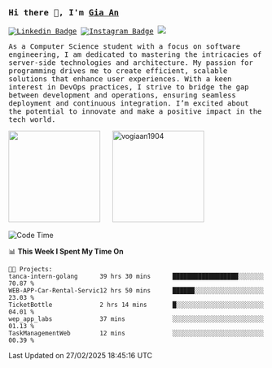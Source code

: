 ### <samp>Hi there 👋, I'm <a href="https://www.linkedin.com/in/vogiaan1904/" target="_blank">Gia An</a></samp>

<samp> [![Linkedin Badge](https://img.shields.io/badge/-LinkedIn-0e76a8?style=flat-square&logo=Linkedin&logoColor=white)](https://linkedin.com/in/vogiaan1904)
[![Instagram Badge](https://img.shields.io/badge/-Instagram-e4405f?style=flat-square&logo=Instagram&logoColor=white)](https://instagram.com/_.ja.ann_/) ![](https://komarev.com/ghpvc/?username=vogiaan1904&style=flat-square&base=100)</samp> 

<samp>As a Computer Science student with a focus on software engineering, I am dedicated to mastering the intricacies of server-side technologies and architecture. My passion for programming drives me to create efficient, scalable solutions that enhance user experiences. With a keen interest in DevOps practices, I strive to bridge the gap between development and operations, ensuring seamless deployment and continuous integration. I’m excited about the potential to innovate and make a positive impact in the tech world.</samp>



<div>
  <img height="180em" src="https://github-readme-stats.vercel.app/api/top-langs/?username=vogiaan1904&show_icons=true&hide_border=true&layout=compact&langs_count=10&theme=transparent&include_orgs=true"/>
  &nbsp;&nbsp;&nbsp;&nbsp;
  <img height="180em" src="https://github-readme-stats.vercel.app/api?username=vogiaan1904&show_icons=true&hide_border=true&&count_private=true&include_all_commits=true&theme=transparent&locale=en" alt="vogiaan1904" />
</div>






<!--START_SECTION:waka-->
![Code Time](http://img.shields.io/badge/Code%20Time-463%20hrs%2023%20mins-blue)

📊 **This Week I Spent My Time On** 

```text
🐱‍💻 Projects: 
tanca-intern-golang      39 hrs 30 mins      ██████████████████░░░░░░░   70.87 % 
WEB-APP-Car-Rental-Servic12 hrs 50 mins      ██████░░░░░░░░░░░░░░░░░░░   23.03 % 
TicketBottle             2 hrs 14 mins       █░░░░░░░░░░░░░░░░░░░░░░░░   04.01 % 
wep_app_labs             37 mins             ░░░░░░░░░░░░░░░░░░░░░░░░░   01.13 % 
TaskManagementWeb        12 mins             ░░░░░░░░░░░░░░░░░░░░░░░░░   00.39 % 
```


 Last Updated on 27/02/2025 18:45:16 UTC
<!--END_SECTION:waka-->
